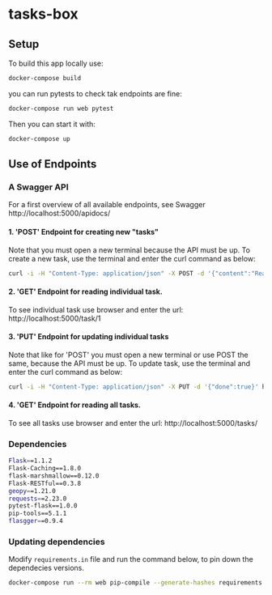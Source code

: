 # tasks-box

## Setup

To build this app locally use:
```bash
docker-compose build
```

you can run pytests to check tak endpoints are fine:
```bash
docker-compose run web pytest
```

Then you can start it with:
```bash
docker-compose up
```

## Use of Endpoints

### A Swagger API
For a first overview of all available endpoints, see Swagger
http://localhost:5000/apidocs/


#### 1. 'POST' Endpoint for creating new "tasks"
Note that you must open a new terminal because the API must be up.
To create a new task, use the terminal and enter the curl command as below:
```bash
curl -i -H "Content-Type: application/json" -X POST -d '{"content":"Read a book"}' http://localhost:5000/todo/
```

#### 2. 'GET' Endpoint for reading individual task.
To see individual task use browser and enter the url:
http://localhost:5000/task/1


#### 3. 'PUT' Endpoint for updating individual tasks
Note that like for 'POST' you must open a new terminal or use POST the same, because the API must be up.
To update task, use the terminal and enter the curl command as below:
```bash
curl -i -H "Content-Type: application/json" -X PUT -d '{"done":true}' http://localhost:5000/task/1
```

#### 4. 'GET' Endpoint for reading all tasks.
To see all tasks use browser and enter the url:
http://localhost:5000/tasks/


### Dependencies

```bash
Flask==1.1.2
Flask-Caching==1.8.0
flask-marshmallow==0.12.0
Flask-RESTful==0.3.8
geopy==1.21.0
requests==2.23.0
pytest-flask==1.0.0
pip-tools==5.1.1
flasgger==0.9.4
```

### Updating dependencies

Modify `requirements.in` file and run the command below, to pin down the dependecies versions.
```bash
docker-compose run --rm web pip-compile --generate-hashes requirements.in --output-file requirements.txt
```